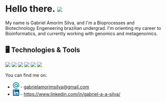 # Hello there. <img src="https://media.giphy.com/media/iigp4VDyf5dCLRlGkm/giphy.gif" width="40px">

My name is Gabriel Amorim Silva, and I'm a Bioprocesses and Biotechnology Engeneering brazilian undergrad. I'm orienting my career to Bioinformatics, and currently working with genomics and metagenomics.

## 🖥️ Technologies & Tools
![](https://img.shields.io/badge/OS-Linux-informational?style=flat&logo=linux&logoColor=white&color=1e8360)
![](https://img.shields.io/badge/Distro-Pop_os-informational?style=flat&logo=ubuntu&logoColor=white&color=1e8360)
![](https://img.shields.io/badge/Code-Python-informational?style=flat&logo=python&logoColor=white&color=1e8360)
![](https://img.shields.io/badge/Shell-Bash-informational?style=flat&logo=gnu-bash&logoColor=white&color=1e8360)
![](https://img.shields.io/badge/Editor-VS_Code-informational?style=flat&logo=visual-studio-code&logoColor=white&color=1e8360)
![](https://img.shields.io/badge/Tools-Anaconda-informational?style=flat&logo=anaconda&logoColor=white&color=1e8360)

You can find me on: 
* <img src="mail-dot-ru.svg" width="20px" alt="Gmail"> - gabrielamorimsilva@gmail.com
* <img src="linkedin_color.svg" width="20px" alt="Linkedin"> - https://www.linkedin.com/in/gabriel-a-a-silva/
